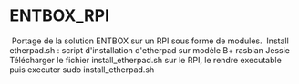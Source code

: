 ﻿# ENTBOX_RPI
﻿
﻿Portage de la solution ENTBOX sur un RPI sous forme de modules.
﻿
﻿Install etherpad.sh : script d'installation d'etherpad sur modèle B+ rasbian Jessie
﻿﻿Télécharger le fichier install_etherpad.sh sur le RPI, le rendre executable puis executer sudo install_etherpad.sh


